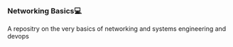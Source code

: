 ### Networking Basics💻
A repositry on the very basics of networking and systems engineering and devops